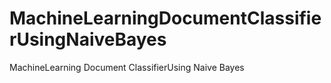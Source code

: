 # MachineLearningDocumentClassifierUsingNaiveBayes
MachineLearning Document ClassifierUsing Naive Bayes
 
